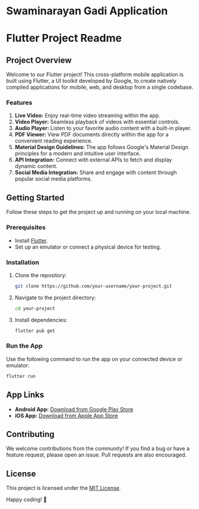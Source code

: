 # Swaminarayan Gadi Application

# Flutter Project Readme

## Project Overview

Welcome to our Flutter project! This cross-platform mobile application is built using Flutter, a UI toolkit developed by Google, to create natively compiled applications for mobile, web, and desktop from a single codebase.

### Features

1. **Live Video:** Enjoy real-time video streaming within the app.
2. **Video Player:** Seamless playback of videos with essential controls.
3. **Audio Player:** Listen to your favorite audio content with a built-in player.
4. **PDF Viewer:** View PDF documents directly within the app for a convenient reading experience.
5. **Material Design Guidelines:** The app follows Google's Material Design principles for a modern and intuitive user interface.
6. **API Integration:** Connect with external APIs to fetch and display dynamic content.
7. **Social Media Integration:** Share and engage with content through popular social media platforms.

## Getting Started

Follow these steps to get the project up and running on your local machine.

### Prerequisites

- Install [Flutter](https://flutter.dev/docs/get-started/install).
- Set up an emulator or connect a physical device for testing.

### Installation

1. Clone the repository:

   ```bash
   git clone https://github.com/your-username/your-project.git
   ```

2. Navigate to the project directory:

   ```bash
   cd your-project
   ```

3. Install dependencies:

   ```bash
   flutter pub get
   ```

### Run the App

Use the following command to run the app on your connected device or emulator:

```bash
flutter run
```

## App Links

- **Android App:** [Download from Google Play Store](https://play.google.com/store/apps/details?id=info.sgadi.shangardarshan&hl=en_CA&gl=US&pli=1)
- **iOS App:** [Download from Apple App Store](https://apps.apple.com/ca/app/swaminarayan-gadi/id1443539089)

## Contributing

We welcome contributions from the community! If you find a bug or have a feature request, please open an issue. Pull requests are also encouraged.

## License

This project is licensed under the [MIT License](LICENSE.md).

Happy coding! 🚀

